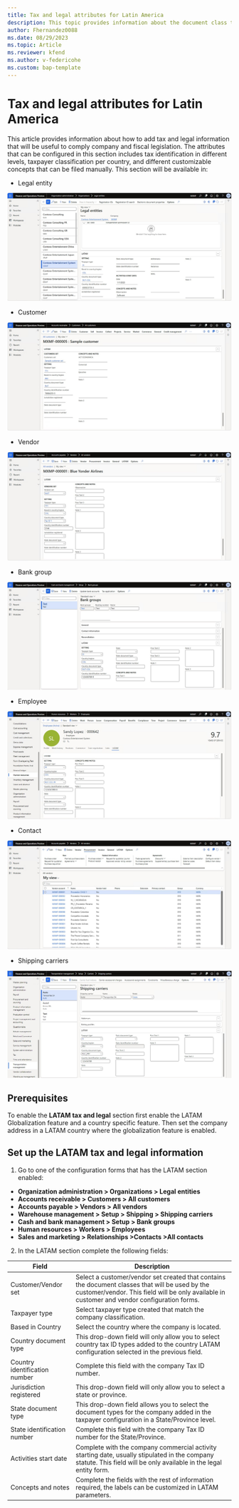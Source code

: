 ```yaml
---
title: Tax and legal attributes for Latin America
description: This topic provides information about the document class type configuration for Latin America. 
author: Fhernandez0088
ms.date: 08/29/2023
ms.topic: Article
ms.reviewer: kfend
ms.author: v-federicohe 
ms.custom: bap-template
---
```

# Tax and legal attributes for Latin America
This article provides information about how to add tax and legal information that will be useful to comply company and fiscal legislation.
The attributes that can be configured in this section includes tax identification in different levels, taxpayer classification per country, and different customizable concepts that can be filed manually.
This section will be available in:
* Legal entity

![Legal entity](./media/ltm-Legal-entities.jpg)

* Customer

![Customer](./media/ltm-Customers.jpg)
  
* Vendor

![Vendor](./media/ltm-Vendors.jpg)
  
* Bank group

![Bank group](./media/ltm-Bank-groups.jpg)
  
* Employee

![Employee](./media/ltm-Employees.jpg)

* Contact

![Contact](./media/ltm-Contacts.jpg)
  
* Shipping carriers

![Shipping carriers](./media/ltm-Shipping-carriers.jpg)

## Prerequisites
To enable the **LATAM tax and legal** section first enable the LATAM Globalization feature and a country specific feature.
Then set the company address in a LATAM country where the globalization feature is enabled.	

## Set up the LATAM tax and legal information
1. Go to one of the configuration forms that has the LATAM section enabled:
* **Organization administration > Organizations > Legal entities**
* **Accounts receivable > Customers > All customers**
* **Accounts payable > Vendors > All vendors**
* **Warehouse management > Setup > Shipping > Shipping carriers**
* **Cash and bank management > Setup > Bank groups**
* **Human resources > Workers > Employees**
* **Sales and marketing > Relationships >Contacts >All contacts**
2. In the LATAM section complete the following fields:

| Field                         | Description                                                                                                                                                                                     |
|-------------------------------|-------------------------------------------------------------------------------------------------------------------------------------------------------------------------------------------------|
| Customer/Vendor set           | Select a customer/vendor set created that contains the document classes that will be used by the customer/vendor. This field will be only available in customer and vendor configuration forms. |
| Taxpayer type                 | Select taxpayer type created that match the company classification.                                                                                                                             |
| Based in Country              | Select the country where the company is located.                                                                                                                                                |
| Country document type         | This drop-down field will only allow you to select country tax ID types added to the country LATAM configuration selected in the previous field.                                                |
| Country identification number | Complete this field with the company Tax ID number.                                                                                                                                             |
| Jurisdiction registered       | This drop-down field will only allow you to select a state or province.                                                                                                                         |
| State document type           | This drop-down field allows you to select the document types for the company added in the taxpayer configuration in a State/Province level.                                                    |
| State identification number    | Complete this field with the company Tax ID number for the State/Province.                                                                                                                      |
| Activities start date         | Complete with the company commercial activity starting date, usually stipulated in the company statute. This field will be only available in the legal entity form.                             |
| Concepts and notes            | Complete the fields with the rest of information required, the labels can be customized in LATAM parameters.                                                                                    |

